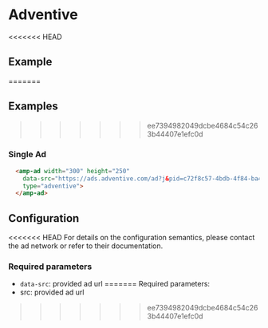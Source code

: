 <!---
Copyright 2015 The AMP HTML Authors. All Rights Reserved.

Licensed under the Apache License, Version 2.0 (the "License");
you may not use this file except in compliance with the License.
You may obtain a copy of the License at

      http://www.apache.org/licenses/LICENSE-2.0

Unless required by applicable law or agreed to in writing, software
distributed under the License is distributed on an "AS-IS" BASIS,
WITHOUT WARRANTIES OR CONDITIONS OF ANY KIND, either express or implied.
See the License for the specific language governing permissions and
limitations under the License.
-->

# Adventive

<<<<<<< HEAD
## Example
=======
## Examples
>>>>>>> ee7394982049dcbe4684c54c263b44407e1efc0d

### Single Ad

```html
  <amp-ad width="300" height="250"
    data-src="https://ads.adventive.com/ad?j&pid=c72f8c57-4bdb-4f84-ba46-8b34a2512501"
    type="adventive">
  </amp-ad>
```

## Configuration

<<<<<<< HEAD
For details on the configuration semantics, please contact the ad network or refer to their documentation. 

### Required parameters

- `data-src`: provided ad url
=======
Required parameters:
- src: provided ad url
>>>>>>> ee7394982049dcbe4684c54c263b44407e1efc0d

